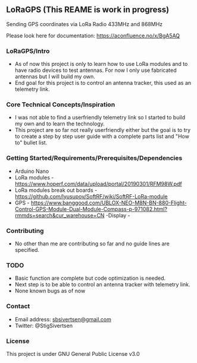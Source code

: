 ## LoRaGPS (This REAME is work in progress)

Sending GPS coordinates via LoRa Radio 433MHz and 868MHz

Please look here for documentation:
https://aconfluence.no/x/BgA5AQ

### LoRaGPS/Intro

- As of now this project is only to learn how to use LoRa modules and to have radio devices to test antennas. For now I only use fabricated antennas but I will build my own.
- End goal for this project is to control an antenna tracker, this used as an telemetry link.

### Core Technical Concepts/Inspiration

- I was not able to find a userfriendly telemetry link so I started to build my own and to learn the technology. 
- This project are so far not really userfriendly either but the goal is to try to create a step by step user guide with a complete parts list and "How to" bullet list.

### Getting Started/Requirements/Prerequisites/Dependencies
- Arduino Nano
- LoRa modules - https://www.hoperf.com/data/upload/portal/20190301/RFM98W.pdf
- LoRa modules break out boards - https://github.com/lyusupov/SoftRF/wiki/SoftRF-LoRa-module
- GPS - https://www.banggood.com/UBLOX-NEO-M8N-BN-880-Flight-Control-GPS-Module-Dual-Module-Compass-p-971082.html?rmmds=search&cur_warehouse=CN
-Display - 

### Contributing
- No other than me are contributing so far and no guide lines are specified.

### TODO
- Basic function are complete but code optimization is needed.
- Next step is to be able to control an antenna tracker with telemetry link.
- None known bugs as of now

### Contact
- Email address: sbsivertsen@gmail.com
- Twitter: @StigSivertsen

### License
This project is under GNU General Public License v3.0
